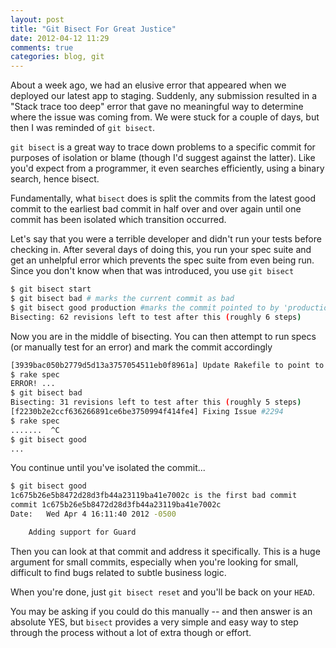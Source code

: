 ```yaml
---
layout: post
title: "Git Bisect For Great Justice"
date: 2012-04-12 11:29
comments: true
categories: blog, git
---
```


About a week ago, we had an elusive error that appeared when we deployed our latest app to staging.  Suddenly, any submission resulted in a "Stack trace too deep" error that gave no meaningful way to determine where the issue was coming from.  We were stuck for a couple of days, but then I was reminded of <code>git bisect</code>.

<code>git bisect</code> is a great way to trace down problems to a specific commit for purposes of isolation or blame (though I'd suggest against the latter).  Like you'd expect from a programmer, it even searches efficiently, using a binary search, hence bisect.

Fundamentally, what <code>bisect</code> does is split the commits from the latest good commit to the earliest bad commit in half over and over again until one commit has been isolated which transition occurred.

Let's say that you were a terrible developer and didn't run your tests before checking in.  After several days of doing this, you run your spec suite and get an unhelpful error which prevents the spec suite from even being run.  Since you don't know when that was introduced, you use <code>git bisect</code>

``` bash 
$ git bisect start
$ git bisect bad # marks the current commit as bad
$ git bisect good production #marks the commit pointed to by 'production' (branch or tag) as good
Bisecting: 62 revisions left to test after this (roughly 6 steps)
``` 

Now you are in the middle of bisecting.  You can then attempt to run specs (or manually test for an error) and mark the commit accordingly

``` bash
[3939bac050b2779d5d13a3757054511eb0f8961a] Update Rakefile to point to sensible server.
$ rake spec
ERROR! ...
$ git bisect bad
Bisecting: 31 revisions left to test after this (roughly 5 steps)
[f2230b2e2ccf636266891ce6be3750994f414fe4] Fixing Issue #2294
$ rake spec
.......  ^C
$ git bisect good
...
```

You continue until you've isolated the commit...

``` bash
$ git bisect good
1c675b26e5b8472d28d3fb44a23119ba41e7002c is the first bad commit
commit 1c675b26e5b8472d28d3fb44a23119ba41e7002c
Date:   Wed Apr 4 16:11:40 2012 -0500

    Adding support for Guard
```

Then you can look at that commit and address it specifically.  This is a huge argument for small commits, especially when you're looking for small, difficult to find bugs related to subtle business logic.

When you're done, just <code>git bisect reset</code> and you'll be back on your <code>HEAD</code>.  

You may be asking if you could do this manually -- and then answer is an absolute YES, but <code>bisect</code> provides a very simple and easy way to step through the process without a lot of extra though or effort.